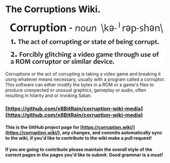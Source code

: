 # The Corruptions Wiki.

![](/assets/corruption-definition.png)

Corruptions or the act of corrupting is taking a video game and breaking it using whatever means necessary, usually with a program called a corruptor. This software can either modify the bytes in a ROM or a game's files to produce unexpected or unusual graphics, gameplay or audio, often resulting in hilarity and or invoking Satan.

### [https://github.com/x8BitRain/corruption-wiki-media](https://github.com/x8BitRain/corruption-wiki-media)

#### This is the GitHub project page for [https://corruption.wiki/](https://corruption.wiki/), any changes, and commits automatically sync to the wiki, if you'd like to contribute to the wiki make a pull request!

#### If you are going to contribute please maintain the overall style of the current pages in the pages you'd like to submit. Good grammar is a must!



